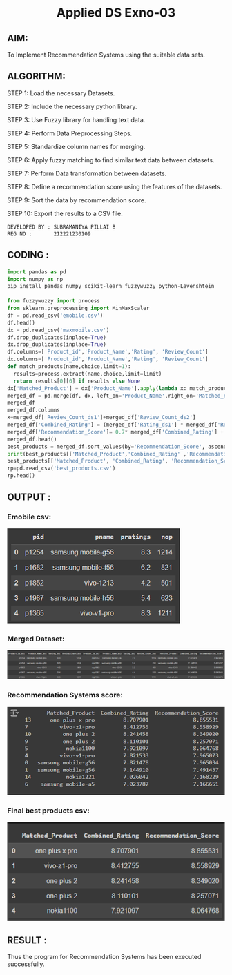 # <p align='center'> Applied DS Exno-03 </p>

## AIM:

To Implement Recommendation Systems using the suitable data sets.

## ALGORITHM:

STEP 1: Load the necessary Datasets.

STEP 2: Include the necessary python library.

STEP 3: Use Fuzzy library for handling text data.

STEP 4: Perform Data Preprocessing Steps.

STEP 5: Standardize column names for merging.

STEP 6: Apply fuzzy matching to find similar text data between datasets.

STEP 7: Perform Data transformation between datasets.

STEP 8: Define a recommendation score using the features of the datasets.

STEP 9: Sort the data by recommendation score.

STEP 10: Export the results to a CSV file.

```
DEVELOPED BY : SUBRAMANIYA PILLAI B
REG NO :       212221230109
```
## CODING :
```py
import pandas as pd
import numpy as np
pip install pandas numpy scikit-learn fuzzywuzzy python-Levenshtein

from fuzzywuzzy import process
from sklearn.preprocessing import MinMaxScaler
df = pd.read_csv('emobile.csv')
df.head()
dx = pd.read_csv('maxmobile.csv')
df.drop_duplicates(inplace=True)
dx.drop_duplicates(inplace=True)
df.columns=['Product_id','Product_Name','Rating', 'Review_Count']
dx.columns=['Product_id','Product_Name','Rating', 'Review_Count']
def match_products(name,choice,limit=1):
  results=process.extract(name,choice,limit=limit)
  return results[0][0] if results else None
dx['Matched_Product'] = dx['Product_Name'].apply(lambda x: match_products(x,df['Product_Name'].tolist()))
merged_df = pd.merge(df, dx, left_on='Product_Name',right_on='Matched_Product' ,how='inner', suffixes=('_ds1', '_ds2'))
merged_df
merged_df.columns
x=merged_df['Review_Count_ds1']+merged_df['Review_Count_ds2']
merged_df['Combined_Rating'] = (merged_df['Rating_ds1'] * merged_df['Review_Count_ds1']+merged_df['Rating_ds2'] * merged_df['Review_Count_ds2'] ) / x
merged_df['Recommendation_Score']= 0.7* merged_df['Combined_Rating'] + 0.3*merged_df['Rating_ds1']
merged_df.head()
best_products = merged_df.sort_values(by='Recommendation_Score', ascending=False)
print(best_products[['Matched_Product','Combined_Rating' ,'Recommendation_Score']].head(10))
best_products[['Matched_Product', 'Combined_Rating', 'Recommendation_Score']].to_csv('best_products.csv', index=False)
rp=pd.read_csv('best_products.csv')
rp.head()
```
## OUTPUT :
### Emobile csv:
![](./O1.png)
### Merged Dataset:
![](./o4.png)
### Recommendation Systems score:
![](./O2.png)
### Final best products csv:
![](./O3.png)


## RESULT :
Thus the program for Recommendation Systems has been executed successfully.
